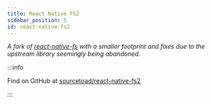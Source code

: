 ```yaml
---
title: React Native FS2
sidebar_position: 5
id: react-native-fs2
---
```


_A fork of [react-native-fs](https://github.com/itinance/react-native-fs) with a smaller footprint and fixes due to the upstream library seemingly being abandoned._


:::info

Find on GitHub at [sourcetoad/react-native-fs2](https://github.com/sourcetoad/react-native-fs2)

:::